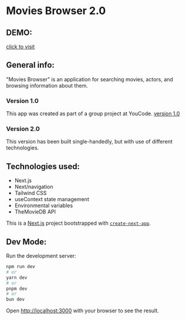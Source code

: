 # Movies Browser 2.0

## DEMO:
[click to visit](https://movies-browser-2.vercel.app/Movies)

## General info:
"Movies Browser" is an application for searching movies, actors, and browsing information about them. 

### Version 1.0 
This app was created as part of a group project at YouCode.
[version 1.0](https://github.com/RadekW86/Movies-Browser)

### Version 2.0
This version has been built single-handedly, but with use of different technologies.

## Technologies used:
<ul>
<li>Next.js</li>
<li>Next/navigation</li>
<li>Tailwind CSS</li>
<li>useContext state management</li>
<li>Environmental variables</li>
<li>TheMovieDB API</li>
</ul>


This is a [Next.js](https://nextjs.org/) project bootstrapped with [`create-next-app`](https://github.com/vercel/next.js/tree/canary/packages/create-next-app).

## Dev Mode:

Run the development server:

```bash
npm run dev
# or
yarn dev
# or
pnpm dev
# or
bun dev
```

Open [http://localhost:3000](http://localhost:3000) with your browser to see the result.
